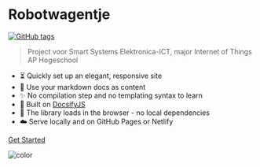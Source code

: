 <h1 id="cover-heading">
  Robotwagentje  <!-- TODO: Update title -->
</h1>

[![GitHub tags](https://img.shields.io/github/tag/MichaelCurrin/docsify-js-template.svg)](https://GitHub.com/MichaelCurrin/docsify-js-template/tags/) <!-- TODO: Update username and repo name -->

> Project voor Smart Systems
> Elektronica-ICT, major Internet of Things
> AP Hogeschool <!-- TODO: Replace with your description -->


<!-- TODO: Update to match your project's benefits/features. Git emojis work great here. -->

- :hourglass_flowing_sand: Quickly set up an elegant, responsive site
- :open_file_folder: Use your markdown docs as content
- :sparkles: No compilation step and no templating syntax to learn
- :nut_and_bolt: Built on [DocsifyJS](https://docsify.js.org/)
- :pushpin: The library loads in the browser - no local dependencies
- :cloud: Serve locally and on GitHub Pages or Netlify


[Get Started](#docsifyjs-template) <!-- TODO: Use ID of your homepage heading -->

<!-- TODO: Set your background color or image. -->
![color](#b3d9f8)
